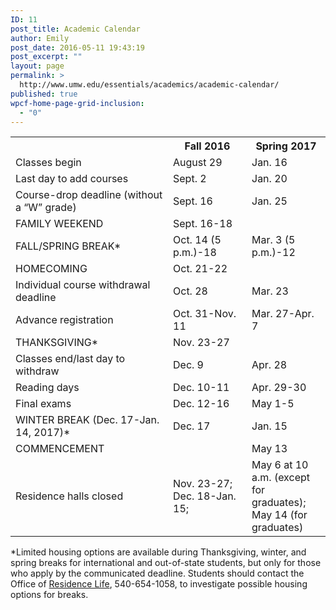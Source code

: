 ```yaml
---
ID: 11
post_title: Academic Calendar
author: Emily
post_date: 2016-05-11 19:43:19
post_excerpt: ""
layout: page
permalink: >
  http://www.umw.edu/essentials/academics/academic-calendar/
published: true
wpcf-home-page-grid-inclusion:
  - "0"
---
```

<table>
<tbody>
<tr>
<th width="50%"></th>
<th width="25%">Fall 2016</th>
<th width="25%">Spring 2017</th>
</tr>
<tr>
<td>Classes begin</td>
<td>August 29</td>
<td>Jan. 16</td>
</tr>
<tr>
<td>Last day to add courses</td>
<td>Sept. 2</td>
<td>Jan. 20</td>
</tr>
<tr>
<td>Course-drop deadline (without a “W” grade)</td>
<td>Sept. 16</td>
<td>Jan. 25</td>
</tr>
<tr>
<td>FAMILY WEEKEND</td>
<td>Sept. 16-18</td>
<td></td>
</tr>
<tr>
<td>FALL/SPRING BREAK*</td>
<td>Oct. 14 (5 p.m.)-18</td>
<td>Mar. 3 (5 p.m.)-12</td>
</tr>
<tr>
<td>HOMECOMING</td>
<td>Oct. 21-22</td>
<td></td>
</tr>
<tr>
<td>Individual course withdrawal deadline</td>
<td>Oct. 28</td>
<td>Mar. 23</td>
</tr>
<tr>
<td>Advance registration</td>
<td>Oct. 31-Nov. 11</td>
<td>Mar. 27-Apr. 7</td>
</tr>
<tr>
<td>THANKSGIVING*</td>
<td>Nov. 23-27</td>
<td></td>
</tr>
<tr>
<td>Classes end/last day to withdraw</td>
<td>Dec. 9</td>
<td>Apr. 28</td>
</tr>
<tr>
<td>Reading days</td>
<td>Dec. 10-11</td>
<td>Apr. 29-30</td>
</tr>
<tr>
<td>Final exams</td>
<td>Dec. 12-16</td>
<td>May 1-5</td>
</tr>
<tr>
<td>WINTER BREAK (Dec. 17-Jan. 14, 2017)*</td>
<td>Dec. 17</td>
<td>Jan. 15</td>
</tr>
<tr>
<td>COMMENCEMENT</td>
<td></td>
<td>May 13</td>
</tr>
<tr>
<td>Residence halls closed</td>
<td>Nov. 23-27; Dec. 18-Jan. 15;</td>
<td>May 6 at 10 a.m. (except for graduates);
May 14 (for graduates)</td>
</tr>
</tbody>
</table>
*Limited housing options are available during Thanksgiving, winter, and spring breaks for international and out-of-state students, but only for those who apply by the communicated deadline. Students should contact the Office of <a href="http://www.umw.edu/residencelife/">Residence Life</a>, 540-654-1058, to investigate possible housing options for breaks.